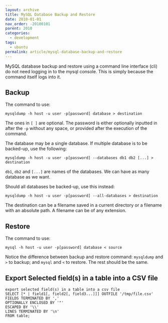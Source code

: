 ```yaml
---
layout: archive
title: MySQL Database Backup and Restore
date: 2010-01-01
nav_order: -20100101
parent: 2010
categories:
  - development
tags:
  - ubuntu
permalink: article/mysql-database-backup-and-restore
---
```


MySQL database backup and restore using a command line interface (cli) do not need logging in to the mysql console. This is simply because the command itself logs into it.

## Backup

The command to use:

```
mysqldump -h host -u user -p[password] database > destination
```

The ones in `[ ]` are optional. The password is either optionally inputted in after the `-p` without any space, or provided after the execution of the command.

The database may be a single database. If multiple database is to be backed-up, use the following:

```
mysqldump -h host -u user -p[password] --databases db1 db2 [...] > destination
```

`db1`, `db2` and `[...]` are names of the databases. We can have as many
database as we want.

Should all databases be backed-up, use this instead:

```
mysqldump -h host -u user -p[password] --all-databases > destination 
```

The destination can be a filename saved in a current directory or a filename with an absolute path. A filename can be of any extension.

## Restore

The command to use:

```
mysql -h host -u user -p[password] database < source
```

Notice the difference between backup and restore command: `mysqldump` and `>` to backup; and `mysql` and `<` to restore. The rest should be the same.

## Export Selected field(s) in a table into a CSV file

```
export selected field(s) in a table into a csv file
SELECT [* | field1[, field2[, field3...]]] OUTFILE '/tmp/file.csv'
FIELDS TERMINATED BY ','
OPTIONALLY ENCLOSED BY '"'
ESCAPED BY '\\'
LINES TERMINATED BY '\n'
FROM table;
```
